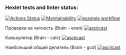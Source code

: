 ### Hexlet tests and linter status:
[![Actions Status](https://github.com/yAmsky1/python-project-lvl1/workflows/hexlet-check/badge.svg)](https://github.com/yAmsky1/python-project-lvl1/actions)
[![Maintainability](https://api.codeclimate.com/v1/badges/a99a88d28ad37a79dbf6/maintainability)](https://codeclimate.com/github/yAmsky1/python-project-lvl1/maintainability)
[![example workflow](https://github.com/yamsky1/python-project-lvl1/actions/workflows/linter/badge.svg)](https://github.com/yAmsky1/python-project-lvl1/actions/workflows/linter.yml)

Проверка на четность (Brain - even)
[![asciicast](https://asciinema.org/a/iYHunqxXLX1QNKr4lrYoWgF3k.svg)](https://asciinema.org/a/iYHunqxXLX1QNKr4lrYoWgF3k)

Калькулятор (Brain - calc)
[![asciicast](https://asciinema.org/a/XFwXISNehn053tFIxaEK7rM7y.svg)](https://asciinema.org/a/XFwXISNehn053tFIxaEK7rM7y)

Наибольший общий делитель (Brain - gcd)
[![asciicast](https://asciinema.org/a/tvknrhCMo4QLSiDbsBthCvD7L.svg)](https://asciinema.org/a/tvknrhCMo4QLSiDbsBthCvD7L)